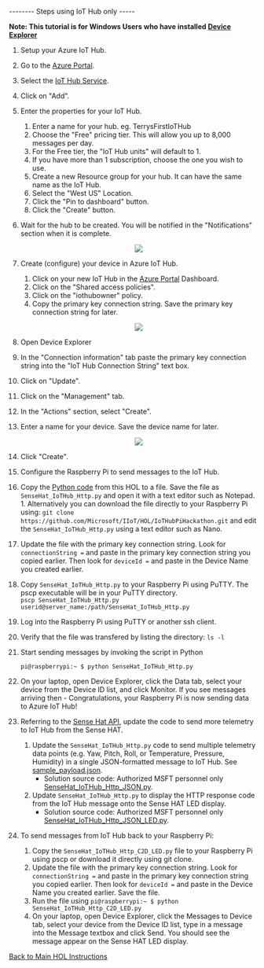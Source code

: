 
-------- Steps using IoT Hub only -----

**Note: This tutorial is for Windows Users who have installed [Device Explorer](https://github.com/Azure/azure-iot-sdk-csharp/tree/master/tools/DeviceExplorer#download)**

1. Setup your Azure IoT Hub.  
  1. Go to the [Azure Portal](https://portal.azure.com).
  1. Select the [IoT Hub Service](https://ms.portal.azure.com/#blade/HubsExtension/Resources/resourceType/Microsoft.Devices%2FIotHubs). 
  1. Click on "Add".
  1. Enter the properties for your IoT Hub.
      1. Enter a name for your hub.  eg. TerrysFirstIoTHub
      1. Choose the "Free" pricing tier.  This will allow you up to 8,000 messages per day.
      1. For the Free tier, the "IoT Hub units" will default to 1.
      1. If you have more than 1 subscription, choose the one you wish to use.
      1. Create a new Resource group for your hub.  It can have the same name as the IoT Hub.
      1. Select the "West US" Location.
      1. Click the "Pin to dashboard" button.
      1. Click the "Create" button.
1. Wait for the hub to be created.  You will be notified in the "Notifications" section when it is complete.  
      
      <p align="center">
        <img src="/HOL/IOTHubPiHackathon/images/Notifications.JPG" /> 
      </p>
      
1. Create (configure) your device in Azure IoT Hub.
    1. Click on your new IoT Hub in the [Azure Portal](https://portal.azure.com) Dashboard.
    1. Click on the "Shared access policies".
    1. Click on the "iothubowner" policy.
    1. Copy the primary key connection string. Save the primary key connection string for later.
      
      <p align="center">
        <img src="/HOL/IOTHubPiHackathon/images/IoTHubConnectionString.jpg" /> 
      </p>
      
1. Open Device Explorer
  1. In the "Connection information" tab paste the primary key connection string into the "IoT Hub Connection String" text box.
  1. Click on "Update".
  1. Click on the "Management" tab.
  1. In the "Actions" section, select "Create".
  1. Enter a name for your device. Save the device name for later.
      
      <p align="center">
        <img src="/HOL/IOTHubPiHackathon/images/DeviceExplorer.JPG" /> 
      </p>
      
  1. Click "Create".
  
1. Configure the Raspberry Pi to send messages to the IoT Hub.
  1. Copy the [Python code](https://github.com/Microsoft/IIoT/blob/master/HOL/IOTHubPiHackathon/SenseHat_IoTHub_Http.py) from this HOL to a file. Save the file as ```SenseHat_IoTHub_Http.py``` and open it with a text editor such as Notepad.
    1. Alternatively you can download the file directly to your Raspberry Pi using: ```git clone https://github.com/Microsoft/IIoT/HOL/IoTHubPiHackathon.git``` and edit the ```SenseHat_IoTHub_Http.py``` using a text editor such as Nano.
  1. Update the file with the primary key connection string. Look for ```connectionString =``` and paste in the primary key connection string you copied earlier. Then look for ```deviceId =``` and paste in the Device Name you created earlier.
  1. Copy ```SenseHat_IoTHub_Http.py``` to your Raspberry Pi using PuTTY.  The pscp executable will be in your PuTTY directory.<br/>
`pscp SenseHat_IoTHub_Http.py userid@server_name:/path/SenseHat_IoTHub_Http.py`
  1. Log into the Raspberry Pi using PuTTY or another ssh client.
  1. Verify that the file was transfered by listing the directory: `ls -l`
  1. Start sending messages by invoking the script in Python
      ```
      pi@raspberrypi:~ $ python SenseHat_IoTHub_Http.py
      ```
      
1. On your laptop, open Device Explorer, click the Data tab, select your device from the Device ID list, and click Monitor. If you see messages arriving then - Congratulations, your Raspberry Pi is now sending data to Azure IoT Hub!
1. Referring to the [Sense Hat API](https://pythonhosted.org/sense-hat/api/), update the code to send more telemetry to IoT Hub from the Sense HAT. 
    1. Update the ```SenseHat_IoTHub_Http.py``` code to send multiple telemetry data points (e.g. Yaw, Pitch, Roll, or Temperature, Pressure, Humidity) in a single JSON-formatted message to IoT Hub. See [sample_payload.json](/HOL/IOTHubPiHackathon/sample_payload.json).
        - Solution source code: Authorized MSFT personnel only [SenseHat_IoTHub_Http_JSON.py](https://kevinhilscher.visualstudio.com/_git/IoT%20Hackathon?path=%2FSenseHat_IoTHub_Http_JSON.py&version=GBmaster&_a=contents).
    1. Update ```SenseHat_IoTHub_Http.py``` to display the HTTP response code from the IoT Hub message onto the Sense HAT LED display.
        - Solution source code: Authorized MSFT personnel only [SenseHat_IoTHub_Http_JSON_LED.py](https://kevinhilscher.visualstudio.com/_git/IoT%20Hackathon?path=%2FSenseHat_IoTHub_Http_JSON%20_LED.py&version=GBmaster&_a=contents).
1. To send messages from IoT Hub back to your Raspberry Pi:
    1. Copy the ```SenseHat_IoTHub_Http_C2D_LED.py``` file to your Raspberry Pi using pscp or download it directly using git clone.
    1. Update the file with the primary key connection string. Look for ```connectionString =``` and paste in the primary key connection string you copied earlier. Then look for ```deviceId =``` and paste in the Device Name you created earlier. Save the file.
    1. Run the file using ```pi@raspberrypi:~ $ python SenseHat_IoTHub_Http_C2D_LED.py```
    1. On your laptop, open Device Explorer, click the Messages to Device tab, select your device from the Device ID list, type in a message into the Message textbox and click Send. You should see the message appear on the Sense HAT LED display.

      
[Back to Main HOL Instructions](/HOL/IOTHubPiHackathon/README.md)
